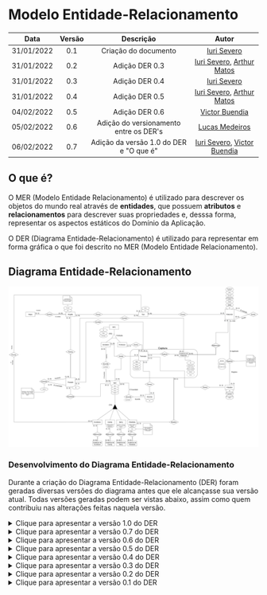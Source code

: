 # Modelo Entidade-Relacionamento

|    Data    | Versão | Descrição | Autor |
| :---: | :----: | :---: | :---: |
| 31/01/2022 | 0.1 | Criação do documento | [Iuri Severo](https://github.com/iurisevero) |
| 31/01/2022 | 0.2 | Adição DER 0.3 | [Iuri Severo](https://github.com/iurisevero), [Arthur Matos](https://github.com/Arthur-Gaudium) |
| 31/01/2022 | 0.3 | Adição DER 0.4 | [Iuri Severo](https://github.com/iurisevero) |
| 31/01/2022 | 0.4 | Adição DER 0.5 | [Iuri Severo](https://github.com/iurisevero), [Arthur Matos](https://github.com/Arthur-Gaudium) |
| 04/02/2022 | 0.5 | Adição DER 0.6 | [Victor Buendia](https://github.com/Victor-Buendia) |
| 05/02/2022 | 0.6 | Adição do versionamento entre os DER's | [Lucas Medeiros](https://github.com/medeiroslucas) |
| 06/02/2022 | 0.7 | Adição da versão 1.0 do DER e "O que é" | [Iuri Severo](https://github.com/iurisevero), [Victor Buendia](https://github.com/Victor-Buendia) |


## O que é?

O MER (Modelo Entidade Relacionamento) é utilizado para descrever os objetos do mundo real através de **entidades**, que possuem **atributos** e **relacionamentos** para descrever suas propriedades e, desssa forma, representar os aspectos estáticos do Domínio da Aplicação. 

O DER (Diagrama Entidade-Relacionamento) é utilizado para representar em forma gráfica o que foi descrito no MER (Modelo Entidade Relacionamento).

## Diagrama Entidade-Relacionamento

![DER v1.0](../Assets/Images/MER/DERv1.0.png)

### Desenvolvimento do Diagrama Entidade-Relacionamento

Durante a criação do Diagrama Entidade-Relacionamento (DER) foram geradas diversas versões do diagrama antes que ele alcançasse sua versão atual. Todas versões geradas podem ser vistas abaixo, assim como quem contribuiu nas alterações feitas naquela versão.

<details>
<summary>Clique para apresentar a versão 1.0 do DER</summary>

### DER v1.0

As modificações realizadas nesta versão foram:
- Correção da especificação de NPCs
- Adição da cardinalidade entre os itens e suas respectivas instâncias

![DER v0.7](../Assets/Images/MER/DERv0.7.png)

**Autor(es):** [Iuri Severo](https://github.com/iurisevero), [Victor Buendia](https://github.com/Victor-Buendia)
</details>

<details>
<summary>Clique para apresentar a versão 0.7 do DER</summary>

### DER v0.7

As modificações realizadas nesta versão foram:
- Criação das entidades de instancia dos itens;
- Alteração do relacionamento para Participação Total em todas as instâncias;
- Criação da generalização NPC;
- Criação da entidade Professor;
- Criação do relacionamento Professor-Treinador;
- Alteração na cardinalidade da EvoStone - Tipo.

![DER v0.7](../Assets/Images/MER/DERv0.7.png)

**Autor(es):** [João Guedes](https://github.com/sudjoao) e [Lucas Medeiros](https://github.com/medeiroslucas)
</details>

<details>
<summary>Clique para apresentar a versão 0.6 do DER</summary>

### DER v0.6
As modificações realizadas nesta versão foram:
- Eliminação do CE **NPC** e a herança incorreta que ela possuía;
- Inserção do ternário entre os CEs **Vendedor**, **Item** e **Treinador** através do CR **Vende**;
- Alteração das notas textuais incorretas de movimento para incluir movimentos "Para cima" e "Para baixo";
- Transformação do atributo "Nível" para derivado na **Instância de Pokémon**;
- Alteração da herança incorreta de (P,E) para (T,E) nos itens.

![DER v0.6](../Assets/Images/MER/DERv0.6.png)

**Autor(es):** [Victor Buendia](https://github.com/Victor-Buendia)<br><br>

</details>

<details>
<summary>Clique para apresentar a versão 0.5 do DER</summary>

### DER v0.5


As principais modificações realizadas nesta versão foram:
- Criação da CE **Mochila**
- Criação da CE **Vendedor**
- Criação da CE **EvoStone**
- Criação da CE **Candy**
- Criação da CE **Berry**
- Adição de outras heranças para **Item**: **EvoStone**, **Candy**, **Berry**
- Adição de uma nova herança para **NPC**: **Vendedor**
- Novo relacionamento entre **Item** e **Mochila**
- Novo relacionamento entre **Item** e **Vendedor**
- Novo relacionamento entre **Treinador** e **NPC**
- Novo relacionamento entre **Treinador** e **Mochila**
- Novo relacionamento entre **EvoStore** e **Tipo**
- Novo auto-relacionamento *evolui* para **Pokemon** 


![DER v0.5](../Assets/Images/MER/DERv0.5.png)

**Autor(es):** [Arthur Matos](https://github.com/Arthur-Gaudium), [Iuri Severo](https://github.com/iurisevero)<br><br>

</details>

<details>
<summary>Clique para apresentar a versão 0.4 do DER</summary>

### DER v0.4


As principais modificações realizadas nesta versão foram:
- Adição dos atributos de **Instância de Pokemon**
- Remoção do relacionamento entre **Pokedex** e **Instância de Pokemon**
- Novo relacionamento entre **Treinador** e **Pokedex**
- Novo relacionamento entre **Pokemon** e **Pokedex**


![DER v0.4](../Assets/Images/MER/DERv0.4.png)

**Autor(es):** [Iuri Severo](https://github.com/iurisevero)<br><br>

</details>

<details>
<summary>Clique para apresentar a versão 0.3 do DER</summary>

### DER v0.3

As principais modificações realizadas nesta versão foram:
- Adição dos atributos de **Tipo**
- Adição dos atributos na relação *Registra* entre **Pokedex** e **Instância de Pokemon**
- Adição do relacionamento entre **Instância de Pokemon** e **Posição**
- Remoção do ternário entre **Região**, **Tipo** e **Instância de Pokemon** para dois relacionamentos
- Novo relacionamento entre **Região** e **Tipo**
- Novo relacionamento entre **Tipo** e **Pokemon**


![DER v0.3](../Assets/Images/MER/DERv0.3.png)


**Autor(es):** [Arthur Matos](https://github.com/Arthur-Gaudium), [Iuri Severo](https://github.com/iurisevero)<br><br>

</details>

<details>
<summary>Clique para apresentar a versão 0.2 do DER</summary>

### DER v0.2

As principais modificações realizadas nesta versão foram:
- Criação da CE **Instância de Pokemon**
- Adição dos atributos de **Pokemon**
- Adição dos atributos de **Treinador**
- Adição dos atributos de **NPC**
- Adição dos atributos de **Item**
- Adição dos atributos de **Região**
- Adição do relacionamento entre **Pokedex** e **Pokemon**
- Adição do relacionamento entre **Instância de Pokemon** e **Treinador**
- Adição do relacionamento entre **Item** e **Posição**
- Adição do relacionamento entre **Treinador** e **Pokebola**


![DER v0.2](../Assets/Images/MER/DERv0.2.png)

**Autor(es):** [Arthur Matos](https://github.com/Arthur-Gaudium), [Iuri Severo](https://github.com/iurisevero), [João Pedro José](https://github.com/sudjoao), [Victor Buendia](https://github.com/Victor-Buendia)<br><br>

</details>

<details>
<summary>Clique para apresentar a versão 0.1 do DER</summary>

### DER v0.1

![DER v0.1](../Assets/Images/MER/DERv0.1.png)

**Autor(es):** [Arthur Matos](https://github.com/Arthur-Gaudium), [Iuri Severo](https://github.com/iurisevero), [João Pedro José](https://github.com/sudjoao), [Victor Buendia](https://github.com/Victor-Buendia)<br><br>

</details>

